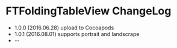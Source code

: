 # FTFoldingTableView ChangeLog

* 1.0.0 (2016.06.28) upload to Cocoapods
* 1.0.1 (2016.08.01) supports portrait and landscrape
* --



